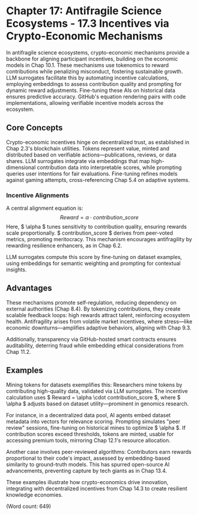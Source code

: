 # Chapter 17: Antifragile Science Ecosystems - 17.3 Incentives via Crypto-Economic Mechanisms

In antifragile science ecosystems, crypto-economic mechanisms provide a backbone for aligning participant incentives, building on the economic models in Chap 10.1. These mechanisms use tokenomics to reward contributions while penalizing misconduct, fostering sustainable growth. LLM surrogates facilitate this by automating incentive calculations, employing embeddings to assess contribution quality and prompting for dynamic reward adjustments. Fine-tuning these AIs on historical data ensures predictive accuracy. GitHub's equation rendering pairs with code implementations, allowing verifiable incentive models across the ecosystem.

## Core Concepts

Crypto-economic incentives hinge on decentralized trust, as established in Chap 2.3's blockchain utilities. Tokens represent value, minted and distributed based on verifiable actions—publications, reviews, or data shares. LLM surrogates integrate via embeddings that map high-dimensional contribution data into interpretable scores, while prompting queries user intentions for fair evaluations. Fine-tuning refines models against gaming attempts, cross-referencing Chap 5.4 on adaptive systems.

### Incentive Alignments

A central alignment equation is:
$$ Reward = \alpha \cdot contribution\_score $$
Here, $ \alpha $ tunes sensitivity to contribution quality, ensuring rewards scale proportionally. $ contribution\_score $ derives from peer-voted metrics, promoting meritocracy. This mechanism encourages antifragility by rewarding resilience enhancers, as in Chap 6.2.

LLM surrogates compute this score by fine-tuning on dataset examples, using embeddings for semantic weighting and prompting for contextual insights.

## Advantages

These mechanisms promote self-regulation, reducing dependency on external authorities (Chap 8.4). By tokenizing contributions, they create scalable feedback loops: high rewards attract talent, reinforcing ecosystem health. Antifragility arises from volatile market incentives, where stress—like economic downturns—amplifies adaptive behaviors, aligning with Chap 9.3.

Additionally, transparency via GitHub-hosted smart contracts ensures auditability, deterring fraud while embedding ethical considerations from Chap 11.2.

## Examples

Mining tokens for datasets exemplifies this: Researchers mine tokens by contributing high-quality data, validated via LLM surrogates. The incentive calculation uses $ Reward = \alpha \cdot contribution\_score $, where $ \alpha $ adjusts based on dataset utility—prominent in genomics research.

For instance, in a decentralized data pool, AI agents embed dataset metadata into vectors for relevance scoring. Prompting simulates "peer review" sessions, fine-tuning on historical mines to optimize $ \alpha $. If contribution scores exceed thresholds, tokens are minted, usable for accessing premium tools, mirroring Chap 12.1's resource allocation.

Another case involves peer-reviewed algorithms: Contributors earn rewards proportional to their code's impact, assessed by embedding-based similarity to ground-truth models. This has spurred open-source AI advancements, preventing capture by tech giants as in Chap 13.4.

These examples illustrate how crypto-economics drive innovation, integrating with decentralized incentives from Chap 14.3 to create resilient knowledge economies.

(Word count: 649)